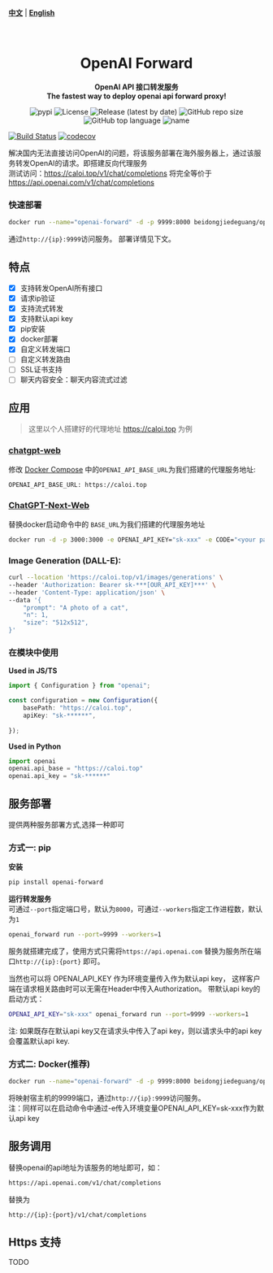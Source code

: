 [**中文**](./README.md) | [**English**](./README_EN.md)

<h1 align="center">
    <br>
    OpenAI Forward
    <br>
</h1>
<p align="center">
    <b> OpenAI API 接口转发服务 <br/>
    The fastest way to deploy openai api forward proxy! </b>
</p>

<p align="center">
    <img alt="pypi" src="https://img.shields.io/badge/Pypi-0.0.8-green.svg">
    <img alt="License" src="https://img.shields.io/github/license/beidongjiedeguang/openai-forward.svg?color=blue&style=flat-square">
    <img alt="Release (latest by date)" src="https://img.shields.io/github/v/release/beidongjiedeguang/openai-forward">
    <img alt="GitHub repo size" src="https://img.shields.io/github/repo-size/beidongjiedeguang/openai-forward">
    <img alt="GitHub top language" src="https://img.shields.io/github/languages/top/beidongjiedeguang/openai-forward">
    <img alt="name" src="https://img.shields.io/badge/author-@kunyuan-orange.svg?style=flat-square&logo=appveyor">
</p>

[![Build Status](https://www.travis-ci.org/beidongjiedeguang/openai-forward.svg?branch=main)](https://www.travis-ci.org/beidongjiedeguang/openai-forward)
[![codecov](https://codecov.io/gh/beidongjiedeguang/openai-forward/branch/main/graph/badge.svg)](https://codecov.io/gh/beidongjiedeguang/openai-forward)


解决国内无法直接访问OpenAI的问题，将该服务部署在海外服务器上，通过该服务转发OpenAI的请求。即搭建反向代理服务  
测试访问：https://caloi.top/v1/chat/completions 将完全等价于 https://api.openai.com/v1/chat/completions


### 快速部署
```bash
docker run --name="openai-forward" -d -p 9999:8000 beidongjiedeguang/openai-forward:latest 
```
通过`http://{ip}:9999`访问服务。 部署详情见下文。

## 特点
- [x] 支持转发OpenAI所有接口
- [x] 请求ip验证
- [x] 支持流式转发
- [x] 支持默认api key
- [x] pip安装
- [x] docker部署
- [x] 自定义转发端口
- [ ] 自定义转发路由
- [ ] SSL证书支持
- [ ] 聊天内容安全：聊天内容流式过滤

## 应用
> 这里以个人搭建好的代理地址 https://caloi.top 为例
 
### [chatgpt-web](https://github.com/Chanzhaoyu/chatgpt-web)
修改 [Docker Compose](https://github.com/Chanzhaoyu/chatgpt-web#docker-compose) 中的`OPENAI_API_BASE_URL`为我们搭建的代理服务地址:
```bash
OPENAI_API_BASE_URL: https://caloi.top 
```

### [ChatGPT-Next-Web](https://github.com/Yidadaa/ChatGPT-Next-Web)
替换docker启动命令中的 `BASE_URL`为我们搭建的代理服务地址
```bash
docker run -d -p 3000:3000 -e OPENAI_API_KEY="sk-xxx" -e CODE="<your password>" -e BASE_URL="caloi.top" yidadaa/chatgpt-next-web
```

### Image Generation (DALL-E):
```bash
curl --location 'https://caloi.top/v1/images/generations' \
--header 'Authorization: Bearer sk-***[OUR_API_KEY]***' \
--header 'Content-Type: application/json' \
--data '{
    "prompt": "A photo of a cat",
    "n": 1,
    "size": "512x512",
}'
```

### 在模块中使用

**Used in JS/TS**
```typescript
import { Configuration } from "openai";

const configuration = new Configuration({
    basePath: "https://caloi.top",
    apiKey: "sk-******",
    
});
```
**Used in Python**  
```python
import openai
openai.api_base = "https://caloi.top"
openai.api_key = "sk-******"
```

## 服务部署
提供两种服务部署方式,选择一种即可

### 方式一:  pip
**安装**
```bash
pip install openai-forward
```
**运行转发服务**  
可通过`--port`指定端口号，默认为`8000`，可通过`--workers`指定工作进程数，默认为`1`
```bash
openai_forward run --port=9999 --workers=1
```
服务就搭建完成了，使用方式只需将`https://api.openai.com` 替换为服务所在端口`http://{ip}:{port}` 即可。  

当然也可以将 OPENAI_API_KEY 作为环境变量传入作为默认api key， 这样客户端在请求相关路由时可以无需在Header中传入Authorization。
带默认api key的启动方式：
```bash
OPENAI_API_KEY="sk-xxx" openai_forward run --port=9999 --workers=1
```
注: 如果既存在默认api key又在请求头中传入了api key，则以请求头中的api key会覆盖默认api key.


### 方式二: Docker(推荐) 
```bash
docker run --name="openai-forward" -d -p 9999:8000 beidongjiedeguang/openai-forward:latest 
```
将映射宿主机的9999端口，通过`http://{ip}:9999`访问服务。  
注：同样可以在启动命令中通过-e传入环境变量OPENAI_API_KEY=sk-xxx作为默认api key

## 服务调用
替换openai的api地址为该服务的地址即可，如：
```bash
https://api.openai.com/v1/chat/completions
```
替换为
```bash
http://{ip}:{port}/v1/chat/completions
```

## Https 支持
TODO